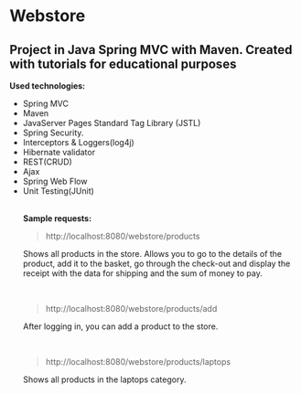 <h1>Webstore</h1>

<h2>Project in Java Spring MVC with Maven. 
Created with tutorials for educational purposes</h2>

<p><strong>Used technologies:</strong></p>
<ul>
<li>Spring MVC</li>
<li>Maven</li>
<li>JavaServer Pages Standard Tag Library (JSTL)</li>
<li>Spring Security.</li>
<li>Interceptors & Loggers(log4j)</li>
<li>Hibernate validator</li>
<li>REST(CRUD)</li>
<li>Ajax</li>
<li>Spring Web Flow</li>
<li>Unit Testing(JUnit)</li>
</u>

<br /><strong>Sample requests:</strong>

>http://localhost:8080/webstore/products
<p>Shows all products in the store. Allows you to go to the details of the product, add it to the basket, go through the check-out and display the receipt with the data for shipping and the sum of money to pay.</p><br />

>http://localhost:8080/webstore/products/add
<p>After logging in, you can add a product to the store.</p><br />

>http://localhost:8080/webstore/products/laptops
<p>Shows all products in the laptops category.</p>
